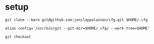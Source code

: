 # setup
`git clone --bare git@github.com:jonilappalainen/cfg.git $HOME/.cfg`

`alias config='/usr/bin/git --git-dir=$HOME/.cfg/ --work-tree=$HOME'`

`git checkout`
